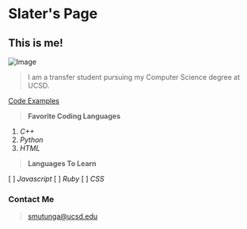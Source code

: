 # Slater's Page

## **This is me!**

![Image](IMG_8827.jpg)

> I am a transfer student pursuing my Computer Science degree at UCSD. 

[Code Examples](code.md)

> **Favorite Coding Languages**

1. *C++*
2. *Python*
3. *HTML*

> **Languages To Learn**

[ ]  *Javascript*
[ ]  *Ruby*
[ ]  *CSS*

### **Contact Me**
> <smutunga@ucsd.edu>
